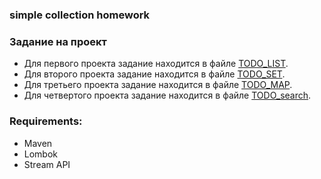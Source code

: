 ### simple collection homework

### Задание на проект

* Для первого проекта задание находится в файле [TODO_LIST](homework-01-collections-list/TODO.md).  
* Для второго проекта задание находится в файле [TODO_SET](homework-02-collections-set/TODO.md).  
* Для третьего проекта задание находится в файле [TODO_MAP](homework-03-collections-map/TODO.md).
* Для четвертого проекта задание находится в файле [TODO_search](homework-04-collections-search/TODO.md).

### Requirements:
* Maven
* Lombok
* Stream API